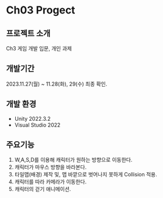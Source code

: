 
# Ch03 Progect

## 프로젝트 소개
Ch3 게임 개발 입문, 개인 과제

## 개발기간
2023.11.27(월) ~ 11.28(화), 29(수) 최종 확인.

## 개발 환경
* Unity 2022.3.2
* Visual Studio 2022


## 주요기능
1. W,A,S,D를 이용해 캐릭터가 원하는 방향으로 이동한다.
2. 캐릭터가 마우스 방향을 바라본다.
3. 타일맵(배경) 제작 및, 맵 바깥으로 벗어나지 못하게 Collision 적용.
4. 캐릭터를 따라 카메라가 이동한다.
5. 캐릭터의 걷기 애니메이션.

